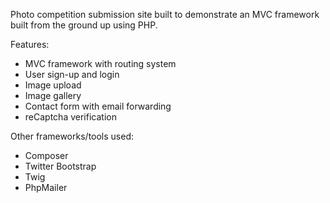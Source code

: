 Photo competition submission site built to demonstrate an MVC framework built from the ground up using PHP.

Features:

- MVC framework with routing system
- User sign-up and login
- Image upload
- Image gallery
- Contact form with email forwarding
- reCaptcha verification

Other frameworks/tools used:
- Composer
- Twitter Bootstrap
- Twig
- PhpMailer
